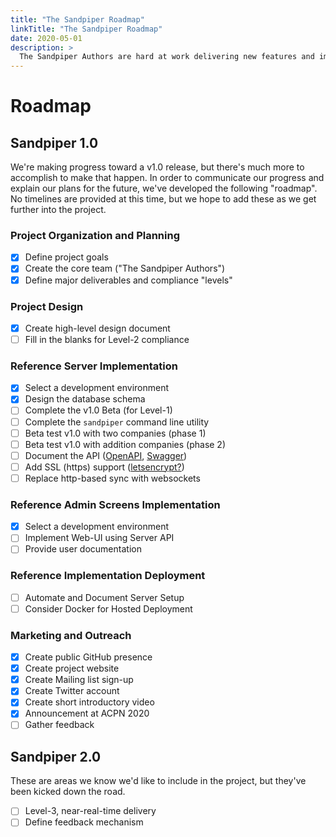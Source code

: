 ```yaml
---
title: "The Sandpiper Roadmap"
linkTitle: "The Sandpiper Roadmap"
date: 2020-05-01
description: >
  The Sandpiper Authors are hard at work delivering new features and implementation content. Let us know if there's something you would like to see added to the list.
---
```



# Roadmap
## Sandpiper 1.0

We're making progress toward a v1.0 release, but there's much more to accomplish to make that happen. In order to communicate our progress and explain our plans for the future, we've developed the following "roadmap". No timelines are provided at this time, but we hope to add these as we get further into the project.

### Project Organization and Planning
- [x] Define project goals
- [x] Create the core team ("The Sandpiper Authors")
- [x] Define major deliverables and compliance "levels"

### Project Design
- [x] Create high-level design document
- [ ] Fill in the blanks for Level-2 compliance

### Reference Server Implementation
- [x] Select a development environment
- [x] Design the database schema
- [ ] Complete the v1.0 Beta (for Level-1)
- [ ] Complete the `sandpiper` command line utility
- [ ] Beta test v1.0 with two companies (phase 1)
- [ ] Beta test v1.0 with addition companies (phase 2)
- [ ] Document the API ([OpenAPI](https://www.openapis.org/), [Swagger](https://swagger.io/docs/))
- [ ] Add SSL (https) support ([letsencrypt?](https://letsencrypt.org/))
- [ ] Replace http-based sync with websockets

### Reference Admin Screens Implementation
- [x] Select a development environment
- [ ] Implement Web-UI using Server API
- [ ] Provide user documentation

### Reference Implementation Deployment
- [ ] Automate and Document Server Setup
- [ ] Consider Docker for Hosted Deployment

### Marketing and Outreach
- [x] Create public GitHub presence
- [x] Create project website
- [x] Create Mailing list sign-up
- [x] Create Twitter account
- [x] Create short introductory video
- [x] Announcement at ACPN 2020
- [ ] Gather feedback

## Sandpiper 2.0

These are areas we know we'd like to include in the project, but they've been kicked down the road.

- [ ] Level-3, near-real-time delivery
- [ ] Define feedback mechanism
